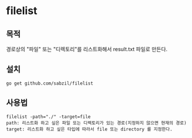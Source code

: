 filelist
========

## 목적
경로상의 "파일" 또는 "디렉토리"를 리스트화해서 result.txt 파일로 만든다.

## 설치
```
go get github.com/sabzil/filelist
```

## 사용법
```
filelist -path="./" -target=file
path: 리스트화 하고 싶은 파일 또는 디렉토리가 있는 경로(지정하지 않으면 현재의 경로)
target: 리스트화 하고 싶은 타입에 따라서 file 또는 directory 를 지정한다.
```
